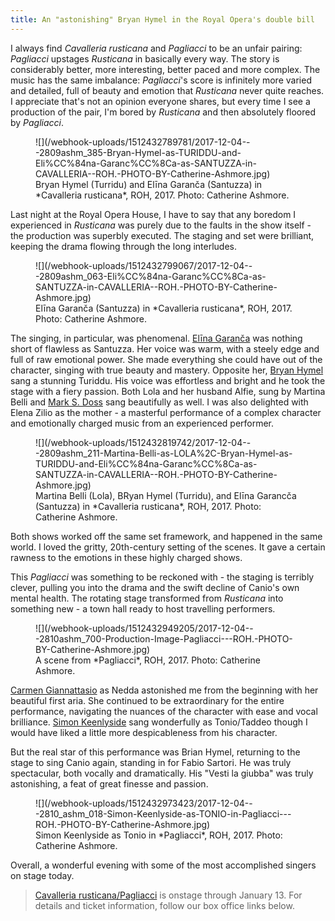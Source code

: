 ```yaml
---
title: An "astonishing" Bryan Hymel in the Royal Opera's double bill
---
```


I always find *Cavalleria rusticana* and *Pagliacci* to be an unfair pairing: *Pagliacci* upstages *Rusticana* in basically every way. The story is considerably better, more interesting, better paced and more complex. The music has the same imbalance: *Pagliacci*'s score is infinitely more varied and detailed, full of beauty and emotion that *Rusticana* never quite reaches. I appreciate that's not an opinion everyone shares, but every time I see a production of the pair, I'm bored by *Rusticana* and then absolutely floored by *Pagliacci*.

<figure data-type="image">
![](/webhook-uploads/1512432789781/2017-12-04---2809ashm_385-Bryan-Hymel-as-TURIDDU-and-Eli%CC%84na-Garanc%CC%8Ca-as-SANTUZZA-in-CAVALLERIA--ROH.-PHOTO-BY-Catherine-Ashmore.jpg)
<figcaption>Bryan Hymel (Turridu) and Elīna Garanča (Santuzza) in *Cavalleria rusticana*, ROH, 2017. Photo: Catherine Ashmore.</figcaption>
</figure>

Last night at the Royal Opera House, I have to say that any boredom I experienced in *Rusticana* was purely due to the faults in the show itself - the production was superbly executed. The staging and set were brilliant, keeping the drama flowing through the long interludes. 

<figure data-type="image">
![](/webhook-uploads/1512432799067/2017-12-04---2809ashm_063-Eli%CC%84na-Garanc%CC%8Ca-as-SANTUZZA-in-CAVALLERIA--ROH.-PHOTO-BY-Catherine-Ashmore.jpg)
<figcaption>Elīna Garanča (Santuzza) in *Cavalleria rusticana*, ROH, 2017. Photo: Catherine Ashmore.</figcaption>
</figure>

The singing, in particular, was phenomenal. [Elīna Garanča](/scene/people/elina-garanca/) was nothing short of flawless as Santuzza. Her voice was warm, with a steely edge and full of raw emotional power. She made everything she could have out of the character, singing with true beauty and mastery. Opposite her, [Bryan Hymel](/scene/people/bryan-hymel/) sang a stunning Turiddu. His voice was effortless and bright and he took the stage with a fiery passion. Both Lola and her husband Alfie, sung by Martina Belli and [Mark S. Doss](/scene/people/mark-s-doss/) sang beautifully as well. I was also delighted with Elena Zilio as the mother - a masterful performance of a complex character and emotionally charged music from an experienced performer.

<figure data-type="image">
![](/webhook-uploads/1512432819742/2017-12-04---2809ashm_211-Martina-Belli-as-LOLA%2C-Bryan-Hymel-as-TURIDDU-and-Eli%CC%84na-Garanc%CC%8Ca-as-SANTUZZA-in-CAVALLERIA--ROH.-PHOTO-BY-Catherine-Ashmore.jpg)
<figcaption>Martina Belli (Lola), BRyan Hymel (Turridu), and Elīna Garancča (Santuzza) in *Cavalleria rusticana*, ROH, 2017. Photo: Catherine Ashmore.</figcaption>
</figure>

Both shows worked off the same set framework, and happened in the same world. I loved the gritty, 20th-century setting of the scenes. It gave a certain rawness to the emotions in these highly charged shows. 

This *Pagliacci* was something to be reckoned with - the staging is terribly clever, pulling you into the drama and the swift decline of Canio's own mental health. The rotating stage transformed from *Rusticana* into something new - a town hall ready to host travelling performers. 

<figure data-type="image">
![](/webhook-uploads/1512432949205/2017-12-04---2810ashm_700-Production-Image-Pagliacci---ROH.-PHOTO-BY-Catherine-Ashmore.jpg)
<figcaption>A scene from *Pagliacci*, ROH, 2017. Photo: Catherine Ashmore.</figcaption>
</figure>

[Carmen Giannattasio](/scene/people/carmen-giannattasio/) as Nedda astonished me from the beginning with her beautiful first aria. She continued to be extraordinary for the entire performance, navigating the nuances of the character with ease and vocal brilliance. [Simon Keenlyside](/scene/people/simon-keenlyside/) sang wonderfully as Tonio/Taddeo though I would have liked a little more despicableness from his character.

But the real star of this performance was Brian Hymel, returning to the stage to sing Canio again, standing in for Fabio Sartori. He was truly spectacular, both vocally and dramatically. His "Vesti la giubba" was truly astonishing, a feat of great finesse and passion.

<figure data-type="image">
![](/webhook-uploads/1512432973423/2017-12-04---2810_ashm_018-Simon-Keenlyside-as-TONIO-in-Pagliacci---ROH.-PHOTO-BY-Catherine-Ashmore.jpg)
<figcaption>Simon Keenlyside as Tonio in *Pagliacci*, ROH, 2017. Photo: Catherine Ashmore.</figcaption>
</figure>

Overall, a wonderful evening with some of the most accomplished singers on stage today.

>[Cavalleria rusticana/Pagliacci](http://www.roh.org.uk/mixed-programmes/cavalleria-rusticana-pagliacci) is onstage through January 13. For details and ticket information, follow our box office links below.
